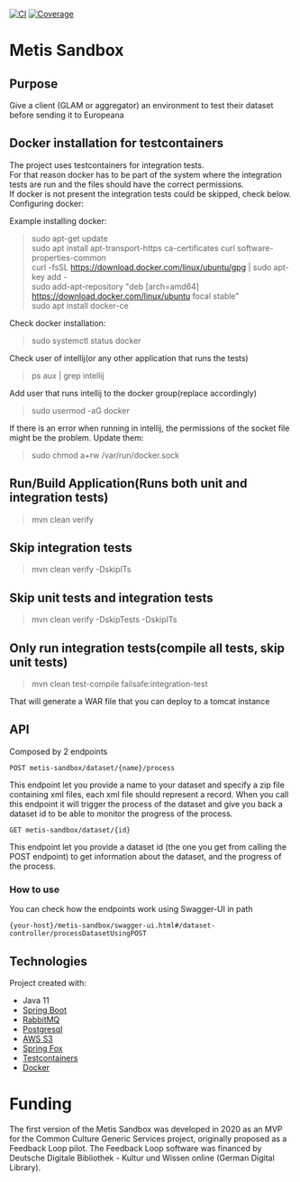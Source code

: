 [![CI](https://github.com/europeana/metis-sandbox/actions/workflows/ci.yml/badge.svg)](https://github.com/europeana/metis-sandbox/actions/workflows/ci.yml)
[![Coverage](https://sonarcloud.io/api/project_badges/measure?project=europeana_metis-sandbox&metric=coverage)](https://sonarcloud.io/summary/new_code?id=europeana_metis-sandbox)

# Metis Sandbox

## Purpose
Give a client (GLAM or aggregator) an environment to test their dataset before sending it to Europeana

## Docker installation for testcontainers

The project uses testcontainers for integration tests.   
For that reason docker has to be part of the system where the integration tests are run and the files should have the correct permissions.  
If docker is not present the integration tests could be skipped, check below.  
Configuring docker:

Example installing docker:
> sudo apt-get update  
> sudo apt install apt-transport-https ca-certificates curl software-properties-common  
> curl -fsSL https://download.docker.com/linux/ubuntu/gpg | sudo apt-key add -  
> sudo add-apt-repository "deb [arch=amd64] https://download.docker.com/linux/ubuntu focal stable"   
> sudo apt install docker-ce

Check docker installation:
> sudo systemctl status docker

Check user of intellij(or any other application that runs the tests)
> ps aux | grep intellij

Add user that runs intellij to the docker group(replace _<user>_ accordingly)
> sudo usermod -aG docker <user>  

If there is an error when running in intellij, the permissions of the socket file might be the problem. Update them:
> sudo chmod a+rw /var/run/docker.sock   

## Run/Build Application(Runs both unit and integration tests)

> mvn clean verify

## Skip integration tests

> mvn clean verify -DskipITs

## Skip unit tests and integration tests

> mvn clean verify -DskipTests -DskipITs

## Only run integration tests(compile all tests, skip unit tests)

> mvn clean test-compile failsafe:integration-test

That will generate a WAR file that you can deploy to a tomcat instance

## API
Composed by 2 endpoints

`POST metis-sandbox/dataset/{name}/process`

This endpoint let you provide a name to your dataset and specify a zip file containing xml files, each xml file should represent a record.
When you call this endpoint it will trigger the process of the dataset and give you back a dataset id to be able to monitor the progress of the process.

`GET metis-sandbox/dataset/{id}`

This endpoint let you provide a dataset id (the one you get from calling the POST endpoint) to get information about the dataset, and the progress of the process.

### How to use
You can check how the endpoints work using Swagger-UI in path 

`{your-host}/metis-sandbox/swagger-ui.html#/dataset-controller/processDatasetUsingPOST`

## Technologies
Project created with:

* Java 11
* [Spring Boot](https://spring.io/projects/spring-boot)
* [RabbitMQ](https://www.rabbitmq.com/)
* [Postgresql](https://www.postgresql.org/)
* [AWS S3](https://aws.amazon.com/s3/)
* [Spring Fox](https://springfox.github.io/springfox/)
* [Testcontainers](https://www.testcontainers.org/) 
* [Docker](https://www.docker.com/)

# Funding

The first version of the Metis Sandbox was developed in 2020 as an MVP for the Common Culture Generic 
Services project, originally proposed as a Feedback Loop pilot. The Feedback Loop software was 
financed by Deutsche Digitale Bibliothek - Kultur und Wissen online (German Digital Library).